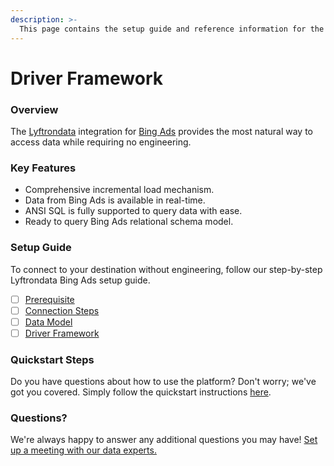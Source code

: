 ```yaml
---
description: >-
  This page contains the setup guide and reference information for the Bing Ads source connector.
---
```


# Driver Framework

### Overview

The [Lyftrondata](https://www.lyftrondata.com/) integration for [Bing Ads](None) provides the most natural way to access data while requiring no engineering.

### Key Features

* Comprehensive incremental load mechanism.
* Data from Bing Ads is available in real-time.&#x20;
* ANSI SQL is fully supported to query data with ease.
* Ready to query Bing Ads relational schema model.

### Setup Guide

To connect to your destination without engineering, follow our step-by-step Lyftrondata Bing Ads setup guide.

* [ ] [Prerequisite](../prerequisite.md)
* [ ] [Connection Steps](../connection-steps.md)
* [ ] [Data Model](../data-model/erd.md)
* [ ] [Driver Framework](../driver-framework/)

### Quickstart Steps

Do you have questions about how to use the platform? Don't worry; we've got you covered. Simply follow the quickstart instructions [here](../driver-framework/README.md).

### Questions? <a href="#questions" id="questions"></a>

We're always happy to answer any additional questions you may have! [Set up a meeting with our data experts.](https://www.lyftrondata.com/book-a-meeting/)


